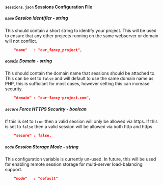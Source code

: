 #### `sessions.json` Sessions Configuration File
##### `name` Session Identifier *- string*
This should contain a short string to identify your project. This will be used to ensure that any other projects running
on the same webserver or domain will not conflict.
```json
	"name"   : "our_fancy_project",
```
##### `domain` Domain *- string*
This should contain the domain name that sessions should be attached to. This can be set to `false` and will default to
use the same domain name as PHP, this is sufficiant for most cases, however setting this can increase security.
```json
	"domain" : "our-fancy-project.com",
```
##### `secure` Force HTTPS Security *- boolean*
If this is set to `true` then a valid session will only be allowed via https. If this is set to `false` then a valid
session will be allowed via both http and https.
```json
	"secure" : false,
```
##### `mode` Session Storage Mode *- string*
This configuration variable is currently un-used. In future, this will be used for enabling remote session storage for
multi-server load-balancing support.
```json
	"mode"   : "default"
```